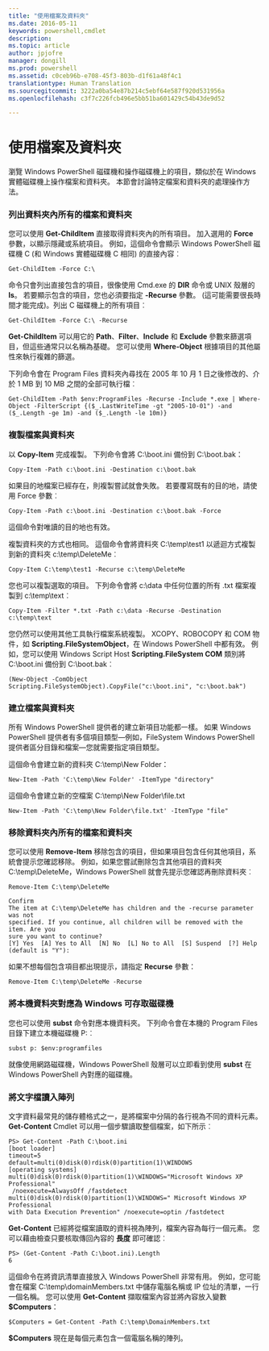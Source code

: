 ```yaml
---
title: "使用檔案及資料夾"
ms.date: 2016-05-11
keywords: powershell,cmdlet
description: 
ms.topic: article
author: jpjofre
manager: dongill
ms.prod: powershell
ms.assetid: c0ceb96b-e708-45f3-803b-d1f61a48f4c1
translationtype: Human Translation
ms.sourcegitcommit: 3222a0ba54e87b214c5ebf64e587f920d531956a
ms.openlocfilehash: c3f7c226fcb496e5bb51ba601429c54b43de9d52

---
```


# 使用檔案及資料夾
瀏覽 Windows PowerShell 磁碟機和操作磁碟機上的項目，類似於在 Windows 實體磁碟機上操作檔案和資料夾。 本節會討論特定檔案和資料夾的處理操作方法。

### 列出資料夾內所有的檔案和資料夾
您可以使用 **Get-ChildItem** 直接取得資料夾內的所有項目。 加入選用的 **Force** 參數，以顯示隱藏或系統項目。 例如，這個命令會顯示 Windows PowerShell 磁碟機 C (和 Windows 實體磁碟機 C 相同) 的直接內容︰

```
Get-ChildItem -Force C:\
```

命令只會列出直接包含的項目，很像使用 Cmd.exe 的 **DIR** 命令或 UNIX 殼層的 **ls**。 若要顯示包含的項目，您也必須要指定 **-Recurse** 參數。 (這可能需要很長時間才能完成)。列出 C 磁碟機上的所有項目︰

```
Get-ChildItem -Force C:\ -Recurse
```

**Get-ChildItem** 可以用它的 **Path**、**Filter**、**Include** 和 **Exclude** 參數來篩選項目，但這些通常只以名稱為基礎。 您可以使用 **Where-Object** 根據項目的其他屬性來執行複雜的篩選。

下列命令會在 Program Files 資料夾內尋找在 2005 年 10 月 1 日之後修改的、介於 1 MB 到 10 MB 之間的全部可執行檔︰

```
Get-ChildItem -Path $env:ProgramFiles -Recurse -Include *.exe | Where-Object -FilterScript {($_.LastWriteTime -gt "2005-10-01") -and ($_.Length -ge 1m) -and ($_.Length -le 10m)}
```

### 複製檔案與資料夾
以 **Copy-Item** 完成複製。 下列命令會將 C:\\boot.ini 備份到 C:\\boot.bak：

```
Copy-Item -Path c:\boot.ini -Destination c:\boot.bak
```

如果目的地檔案已經存在，則複製嘗試就會失敗。 若要覆寫既有的目的地，請使用 Force 參數︰

```
Copy-Item -Path c:\boot.ini -Destination c:\boot.bak -Force
```

這個命令對唯讀的目的地也有效。

複製資料夾的方式也相同。 這個命令會將資料夾 C:\\temp\\test1 以遞迴方式複製到新的資料夾 c:\\temp\\DeleteMe︰

```
Copy-Item C:\temp\test1 -Recurse c:\temp\DeleteMe
```

您也可以複製選取的項目。 下列命令會將 c:\\data 中任何位置的所有 .txt 檔案複製到 c:\\temp\\text︰

```
Copy-Item -Filter *.txt -Path c:\data -Recurse -Destination c:\temp\text
```

您仍然可以使用其他工具執行檔案系統複製。 XCOPY、ROBOCOPY 和 COM 物件，如 **Scripting.FileSystemObject**，在 Windows PowerShell 中都有效。 例如，您可以使用 Windows Script Host **Scripting.FileSystem COM** 類別將 C:\\boot.ini 備份到 C:\\boot.bak︰

```
(New-Object -ComObject Scripting.FileSystemObject).CopyFile("c:\boot.ini", "c:\boot.bak")
```

### 建立檔案與資料夾
所有 Windows PowerShell 提供者的建立新項目功能都一樣。 如果 Windows PowerShell 提供者有多個項目類型—例如，FileSystem Windows PowerShell 提供者區分目錄和檔案—您就需要指定項目類型。

這個命令會建立新的資料夾 C:\\temp\\New Folder：

```
New-Item -Path 'C:\temp\New Folder' -ItemType "directory"
```

這個命令會建立新的空檔案 C:\\temp\\New Folder\\file.txt

```
New-Item -Path 'C:\temp\New Folder\file.txt' -ItemType "file"
```

### 移除資料夾內所有的檔案和資料夾
您可以使用 **Remove-Item** 移除包含的項目，但如果項目包含任何其他項目，系統會提示您確認移除。 例如，如果您嘗試刪除包含其他項目的資料夾 C:\\temp\\DeleteMe，Windows PowerShell 就會先提示您確認再刪除資料夾︰

```
Remove-Item C:\temp\DeleteMe

Confirm
The item at C:\temp\DeleteMe has children and the -recurse parameter was not
specified. If you continue, all children will be removed with the item. Are you
sure you want to continue?
[Y] Yes  [A] Yes to All  [N] No  [L] No to All  [S] Suspend  [?] Help
(default is "Y"):
```

如果不想每個包含項目都出現提示，請指定 **Recurse** 參數：

```
Remove-Item C:\temp\DeleteMe -Recurse
```

### 將本機資料夾對應為 Windows 可存取磁碟機
您也可以使用 **subst** 命令對應本機資料夾。 下列命令會在本機的 Program Files 目錄下建立本機磁碟機 P:︰

```
subst p: $env:programfiles
```

就像使用網路磁碟機，Windows PowerShell 殼層可以立即看到使用 **subst** 在 Windows PowerShell 內對應的磁碟機。

### 將文字檔讀入陣列
文字資料最常見的儲存體格式之一，是將檔案中分隔的各行視為不同的資料元素。 **Get-Content** Cmdlet 可以用一個步驟讀取整個檔案，如下所示︰

```
PS> Get-Content -Path C:\boot.ini
[boot loader]
timeout=5
default=multi(0)disk(0)rdisk(0)partition(1)\WINDOWS
[operating systems]
multi(0)disk(0)rdisk(0)partition(1)\WINDOWS="Microsoft Windows XP Professional"
 /noexecute=AlwaysOff /fastdetect
multi(0)disk(0)rdisk(0)partition(1)\WINDOWS=" Microsoft Windows XP Professional 
with Data Execution Prevention" /noexecute=optin /fastdetect
```

**Get-Content** 已經將從檔案讀取的資料視為陣列，檔案內容為每行一個元素。 您可以藉由檢查只要核取傳回內容的 **長度** 即可確認︰

```
PS> (Get-Content -Path C:\boot.ini).Length
6
```

這個命令在將資訊清單直接放入 Windows PowerShell 非常有用。 例如，您可能會在檔案 C:\\temp\\domainMembers.txt 中儲存電腦名稱或 IP 位址的清單，一行一個名稱。 您可以使用 **Get-Content** 擷取檔案內容並將內容放入變數 **$Computers**：

```
$Computers = Get-Content -Path C:\temp\DomainMembers.txt
```

**$Computers** 現在是每個元素包含一個電腦名稱的陣列。




<!--HONumber=Aug16_HO4-->


